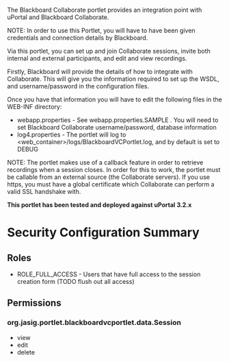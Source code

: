The Blackboard Collaborate portlet provides an integration point with uPortal and Blackboard Collaborate. 

NOTE: In order to use this Portlet, you will have to have been given credentials and connection details by Blackboard.

Via this portlet, you can set up and join Collaborate sessions, invite both internal and external participants, and edit and view recordings.

Firstly, Blackboard will provide the details of how to integrate with Collaborate. This will give you the information required to set up the WSDL, and username/password in the configuration files.

Once you have that information you will have to edit the following files in the WEB-INF directory:

* webapp.properties - See webapp.properties.SAMPLE .  You will need to set Blackboard Collaborate username/password, database information
* log4.properties - The portlet will log to <web_container>/logs/BlackboardVCPortlet.log, and by default is set to DEBUG

NOTE: The portlet makes use of a callback feature in order to retrieve recordings when a session closes. In order for this to work, the portlet must be callable from an external source (the Collaborate servers). 
If you use https, you must have a global certificate which Collaborate can perform a valid SSL handshake with.


**This portlet has been tested and deployed against uPortal 3.2.x**


# Security Configuration Summary

## Roles
* ROLE_FULL_ACCESS - Users that have full access to the session creation form (TODO flush out all access)

## Permissions

### org.jasig.portlet.blackboardvcportlet.data.Session
* view
* edit
* delete

